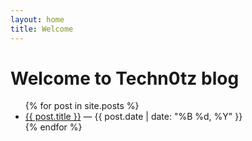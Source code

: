 ```yaml
---
layout: home
title: Welcome
---
```


<h1>Welcome to Techn0tz blog</h1>

<!-- This code turns your homepage into a dynamic blog index. Any time you add a new post in _posts/, it automatically appears in the list — no need to manually update index.md.-->
<ul>
  {% for post in site.posts %}
    <li>
      <a href="{{ site.baseurl }}{{ post.url }}">{{ post.title }}</a> — {{ post.date | date: "%B %d, %Y" }}
    </li>
  {% endfor %}
</ul>